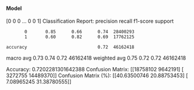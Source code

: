 #### Model
[0 0 0 ... 0 0 1]
Classification Report:
              precision    recall  f1-score   support

           0       0.85      0.66      0.74  28400293
           1       0.60      0.82      0.69  17762125

    accuracy                           0.72  46162418
   macro avg       0.73      0.74      0.72  46162418
weighted avg       0.75      0.72      0.72  46162418

Accuracy: 0.7202281301642388
Confusion Matrix:
[[18758102  9642191]
 [ 3272755 14489370]]
Confusion Matrix (%):
[[40.63500746 20.88753453]
 [ 7.08965245 31.38780555]]
